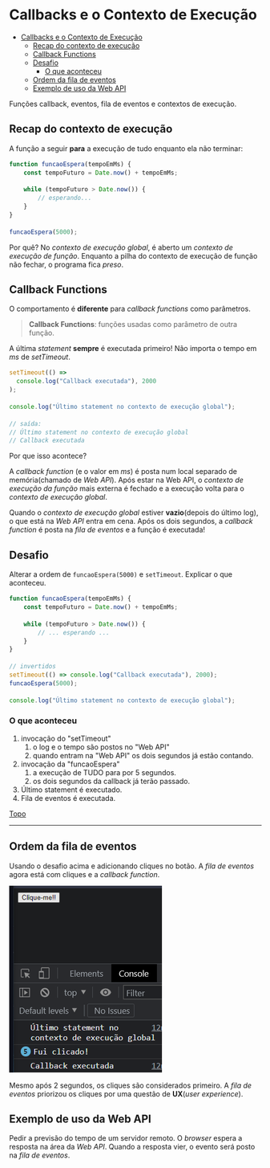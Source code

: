 # Callbacks e o Contexto de Execução

- [Callbacks e o Contexto de Execução](#callbacks-e-o-contexto-de-execução)
	- [Recap do contexto de execução](#recap-do-contexto-de-execução)
	- [Callback Functions](#callback-functions)
	- [Desafio](#desafio)
		- [O que aconteceu](#o-que-aconteceu)
	- [Ordem da fila de eventos](#ordem-da-fila-de-eventos)
	- [Exemplo de uso da Web API](#exemplo-de-uso-da-web-api)

Funções callback, eventos, fila de eventos e contextos de execução.

## Recap do contexto de execução

A função a seguir **para** a execução de tudo enquanto ela não terminar:
```js
function funcaoEspera(tempoEmMs) {
	const tempoFuturo = Date.now() + tempoEmMs;

	while (tempoFuturo > Date.now()) {
		// esperando...
	}
}

funcaoEspera(5000);
```
Por quê? No *contexto de execução global*, é aberto um *contexto de execução de função*. Enquanto a pilha do contexto de execução de função não fechar, o programa fica *preso*.

## Callback Functions

O comportamento é **diferente** para *callback functions* como parâmetros.

>**Callback Functions**: funções usadas como parâmetro de outra função.

A última *statement* **sempre** é executada primeiro! Não importa o tempo em *ms* de *setTimeout*.

```js
setTimeout(() =>
  console.log("Callback executada"), 2000
);

console.log("Último statement no contexto de execução global");

// saída:
// Último statement no contexto de execução global
// Callback executada
```
Por que isso acontece?

A *callback function* (e o valor em *ms*) é posta num local separado de memória(chamado de *Web API*). Após estar na Web API, o *contexto de execução da função* mais externa é fechado e a execução volta para o *contexto de execução global*.

Quando o *contexto de execução global* estiver **vazio**(depois do último log), o que está na *Web API* entra em cena. Após os dois segundos, a *callback function* é posta na *fila de eventos* e a função é executada!

## Desafio

Alterar a ordem de `funcaoEspera(5000)` e `setTimeout`. Explicar o que aconteceu.

```js
function funcaoEspera(tempoEmMs) {
	const tempoFuturo = Date.now() + tempoEmMs;

	while (tempoFuturo > Date.now()) {
		// ... esperando ...
	}
}

// invertidos
setTimeout(() => console.log("Callback executada"), 2000);
funcaoEspera(5000);

console.log("Último statement no contexto de execução global");
```

### O que aconteceu

1. invocação do "setTimeout"
   1. o log e o tempo são postos no "Web API"
   2. quando entram na "Web API" os dois segundos já estão contando.
2. invocação da "funcaoEspera"
   1. a execução de TUDO para por 5 segundos.
   2. os dois segundos da callback já terão passado.
3. Último statement é executado.
4. Fila de eventos é executada.

[Topo](#callbacks-e-o-contexto-de-execução)

---

## Ordem da fila de eventos

Usando o desafio acima e adicionando cliques no botão. A *fila de eventos* agora está com cliques e a *callback function*.

![](../../prints/2023-03-23-19-49-54.png)

Mesmo após 2 segundos, os cliques são considerados primeiro. A *fila de eventos* priorizou os cliques por uma questão de **UX**(*user experience*).

## Exemplo de uso da Web API

Pedir a previsão do tempo de um servidor remoto. O *browser* espera a resposta na área da *Web API*. Quando a resposta vier, o evento será posto na *fila de eventos*.
